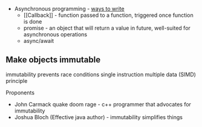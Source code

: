 
- Asynchronous programming - [ways to write](https://developer.mozilla.org/en-US/docs/Web/JavaScript/Language_Overview#asynchronous_programming)
	* [[Callback]] - function passed to a function, triggered once function is done
	* promise - an object that will return a value in future, well-suited for asynchronous operations
	* async/await
	
## Make objects immutable
immutability prevents race conditions
single instruction multiple data (SIMD) principle

Proponents
- John Carmack quake doom rage - c++ programmer that advocates for immutability
- Joshua Bloch (Effective java author) - immutability simplifies things